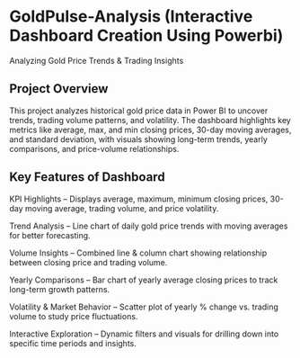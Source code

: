 # GoldPulse-Analysis (Interactive Dashboard Creation Using Powerbi)
Analyzing Gold Price Trends & Trading Insights

## Project Overview
This project analyzes historical gold price data in Power BI to uncover trends, trading volume patterns, and volatility. The dashboard highlights key metrics like average, max, and min closing prices, 30-day moving averages, and standard deviation, with visuals showing long-term trends, yearly comparisons, and price-volume relationships.

## Key Features of Dashboard

KPI Highlights – Displays average, maximum, minimum closing prices, 30-day moving average, trading volume, and price volatility.

Trend Analysis – Line chart of daily gold price trends with moving averages for better forecasting.

Volume Insights – Combined line & column chart showing relationship between closing price and trading volume.

Yearly Comparisons – Bar chart of yearly average closing prices to track long-term growth patterns.

Volatility & Market Behavior – Scatter plot of yearly % change vs. trading volume to study price fluctuations.

Interactive Exploration – Dynamic filters and visuals for drilling down into specific time periods and insights.


